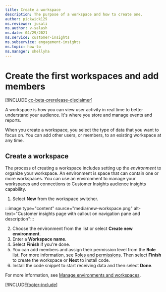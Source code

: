 ```yaml
---
title: Create a workspace
description: The purpose of a workspace and how to create one.
author: pickwick129
ms.reviewer: jusali
ms.author: v-salash
ms.date: 04/29/2021
ms.service: customer-insights
ms.subservice: engagement-insights 
ms.topic: how-to
ms.manager: shellyha
---
```


# Create the first workspaces and add members

[!INCLUDE [cc-beta-prerelease-disclaimer](includes/cc-beta-prerelease-disclaimer.md)]

A workspace is how you can view user activity in real time to better understand your audience. It's where you store and manage events and reports.

When you create a workspace, you select the type of data that you want to focus on. You can add other users, or members, to an existing workspace at any time. 

## Create a workspace

The process of creating a workspace includes setting up the *environment* to organize your workspace. An environment is space that can contain one or more workspaces. You can use an environment to manage your workspaces and connections to Customer Insights audience insights capability.

1. Select **New** from the workspace switcher.

:::image type="content" source="media/new-workspace.png" alt-text="Customer insights page with callout on navigation pane and description":::


2. Choose the environment from the list or select **Create new environment**.
1. Enter a **Workspace name**.
1. Select **Finish** if you're done. 
1. You can add members and assign their permission level from the **Role** list. For more information, see [Roles and permissions](user-roles.md). Then select **Finish** to create the workspace or **Next** to install code.
1. Install the code snippet to start receiving data and then select **Done**.

For more information, see [Manage environments and workspaces](manage-environments-workspaces.md).

[!INCLUDE[footer-include](../includes/footer-banner.md)]
